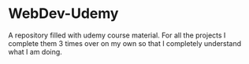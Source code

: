 # WebDev-Udemy
A repository filled with udemy course material. For all the projects I complete them 3 times over on my own so that I completely understand what I am doing.
